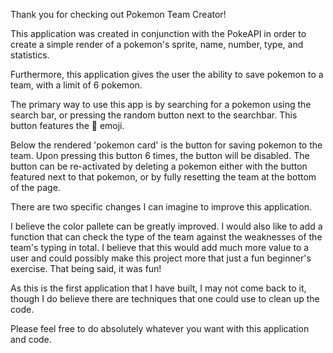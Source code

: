 Thank you for checking out Pokemon Team Creator!

This application was created in conjunction with the PokeAPI in order to create a simple render of a pokemon's sprite, name, number, type, and statistics.

Furthermore, this application gives the user the ability to save pokemon to a team, with a limit of 6 pokemon. 

The primary way to use this app is by searching for a pokemon using the search bar, or pressing the random button next to the searchbar. This button features the 🎲 emoji. 

Below the rendered 'pokemon card' is the button for saving pokemon to the team. Upon pressing this button 6 times, the button will be disabled. The button can be re-activated by deleting a pokemon either with the button featured next to that pokemon, or by fully resetting the team at the bottom of the page. 

There are two specific changes I can imagine to improve this application. 

I believe the color pallete can be greatly improved. I would also like to add a function that can check the type of the team against the weaknesses of the team's typing in total. I believe that this would add much more value to a user and could possibly make this project more that just a fun beginner's exercise. That being said, it was fun!

As this is the first application that I have built, I may not come back to it, though I do believe there are techniques that one could use to clean up the code. 

Please feel free to do absolutely whatever you want with this application and code.